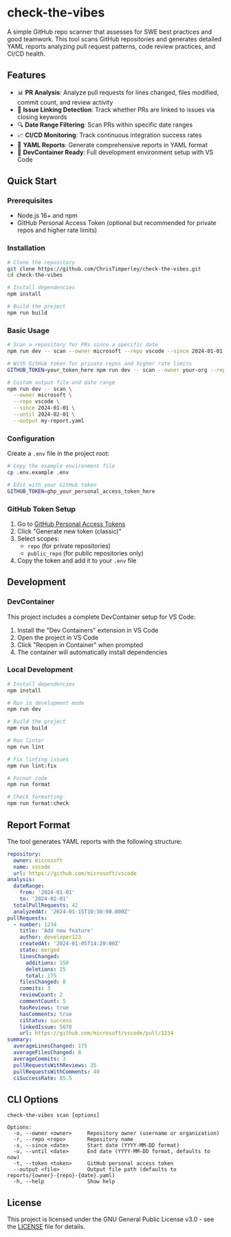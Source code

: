 # check-the-vibes

A simple GitHub repo scanner that assesses for SWE best practices and good teamwork. This tool scans GitHub repositories and generates detailed YAML reports analyzing pull request patterns, code review practices, and CI/CD health.

## Features

- 📊 **PR Analysis**: Analyze pull requests for lines changed, files modified, commit count, and review activity
- 🔗 **Issue Linking Detection**: Track whether PRs are linked to issues via closing keywords
- 🔍 **Date Range Filtering**: Scan PRs within specific date ranges
- 📈 **CI/CD Monitoring**: Track continuous integration success rates
- 📝 **YAML Reports**: Generate comprehensive reports in YAML format
- 🐳 **DevContainer Ready**: Full development environment setup with VS Code

## Quick Start

### Prerequisites

- Node.js 16+ and npm
- GitHub Personal Access Token (optional but recommended for private repos and higher rate limits)

### Installation

```bash
# Clone the repository
git clone https://github.com/ChrisTimperley/check-the-vibes.git
cd check-the-vibes

# Install dependencies
npm install

# Build the project
npm run build
```

### Basic Usage

```bash
# Scan a repository for PRs since a specific date
npm run dev -- scan --owner microsoft --repo vscode --since 2024-01-01

# With GitHub token for private repos and higher rate limits
GITHUB_TOKEN=your_token_here npm run dev -- scan --owner your-org --repo your-repo --since 2024-01-01

# Custom output file and date range
npm run dev -- scan \
  --owner microsoft \
  --repo vscode \
  --since 2024-01-01 \
  --until 2024-02-01 \
  --output my-report.yaml
```

### Configuration

Create a `.env` file in the project root:

```bash
# Copy the example environment file
cp .env.example .env

# Edit with your GitHub token
GITHUB_TOKEN=ghp_your_personal_access_token_here
```

### GitHub Token Setup

1. Go to [GitHub Personal Access Tokens](https://github.com/settings/tokens)
2. Click "Generate new token (classic)"
3. Select scopes:
   - `repo` (for private repositories)
   - `public_repo` (for public repositories only)
4. Copy the token and add it to your `.env` file

## Development

### DevContainer

This project includes a complete DevContainer setup for VS Code:

1. Install the "Dev Containers" extension in VS Code
2. Open the project in VS Code
3. Click "Reopen in Container" when prompted
4. The container will automatically install dependencies

### Local Development

```bash
# Install dependencies
npm install

# Run in development mode
npm run dev

# Build the project
npm run build

# Run linter
npm run lint

# Fix linting issues
npm run lint:fix

# Format code
npm run format

# Check formatting
npm run format:check
```

## Report Format

The tool generates YAML reports with the following structure:

```yaml
repository:
  owner: microsoft
  name: vscode
  url: https://github.com/microsoft/vscode
analysis:
  dateRange:
    from: '2024-01-01'
    to: '2024-02-01'
  totalPullRequests: 42
  analyzedAt: '2024-01-15T10:30:00.000Z'
pullRequests:
  - number: 1234
    title: 'Add new feature'
    author: developer123
    createdAt: '2024-01-05T14:20:00Z'
    state: merged
    linesChanged:
      additions: 150
      deletions: 25
      total: 175
    filesChanged: 8
    commits: 3
    reviewCount: 2
    commentCount: 5
    hasReviews: true
    hasComments: true
    ciStatus: success
    linkedIssue: 5678
    url: https://github.com/microsoft/vscode/pull/1234
summary:
  averageLinesChanged: 175
  averageFilesChanged: 8
  averageCommits: 3
  pullRequestsWithReviews: 35
  pullRequestsWithComments: 40
  ciSuccessRate: 85.5
```

## CLI Options

```
check-the-vibes scan [options]

Options:
  -o, --owner <owner>     Repository owner (username or organization)
  -r, --repo <repo>       Repository name  
  -s, --since <date>      Start date (YYYY-MM-DD format)
  -u, --until <date>      End date (YYYY-MM-DD format, defaults to now)
  -t, --token <token>     GitHub personal access token
  --output <file>         Output file path (defaults to reports/{owner}-{repo}-{date}.yaml)
  -h, --help              Show help
```

## License

This project is licensed under the GNU General Public License v3.0 - see the [LICENSE](LICENSE) file for details.